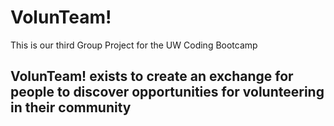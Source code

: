 # VolunTeam!
This is our third Group Project for the UW Coding Bootcamp

## VolunTeam! exists to create an exchange for people to discover opportunities for volunteering in their community